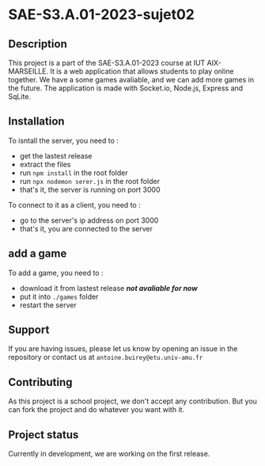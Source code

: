 # SAE-S3.A.01-2023-sujet02


## Description
This project is a part of the SAE-S3.A.01-2023 course at IUT AIX-MARSEILLE. It is a web application that allows students to play online together. We have a some games avaliable, and we can add more games in the future. The application is made with Socket.io, Node.js, Express and SqLite.


## Installation
To isntall the server, you need to :
- get the lastest release
- extract the files
- run `npm install` in the root folder
- run `npx nodemon serer.js` in the root folder
- that's it, the server is running on port 3000

To connect to it as a client, you need to :
- go to the server's ip address on port 3000
- that's it, you are connected to the server

## add a game
To add a game, you need to :
- download it from lastest release ***not avaliable for now***
- put it into `./games` folder
- restart the server


## Support
If you are having issues, please let us know by opening an issue in the repository or contact us at
`antoine.buirey@etu.univ-amu.fr`

## Contributing
As this project is a school project, we don't accept any contribution. But you can fork the project and do whatever you want with it.

## Project status
Currently in development, we are working on the first release.